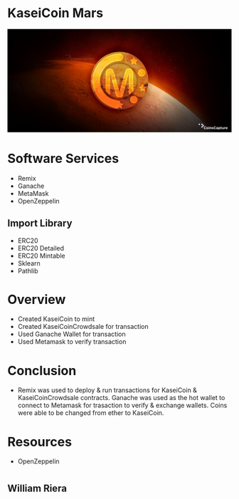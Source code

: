 # KaseiCoin Mars

![alt text](https://raw.githubusercontent.com/wdriera33/KaseiCoin/main/KaseiCoin.jpeg "Logo Title Text 1")


# Software Services
* Remix 
* Ganache
* MetaMask
* OpenZeppelin


## Import Library
* ERC20
* ERC20 Detailed
* ERC20 Mintable
* Sklearn
* Pathlib 


# Overview 
* Created KaseiCoin to mint
* Created KaseiCoinCrowdsale for transaction
* Used Ganache Wallet for transaction
* Used Metamask to verify transaction


# Conclusion
* Remix was used to deploy & run transactions for KaseiCoin & KaseiCoinCrowdsale contracts. Ganache was used as the hot wallet to connect to Metamask for trasaction to verify & exchange wallets. Coins were able to be changed from ether to KaseiCoin. 

# Resources
* OpenZeppelin
#
#
##   William Riera



